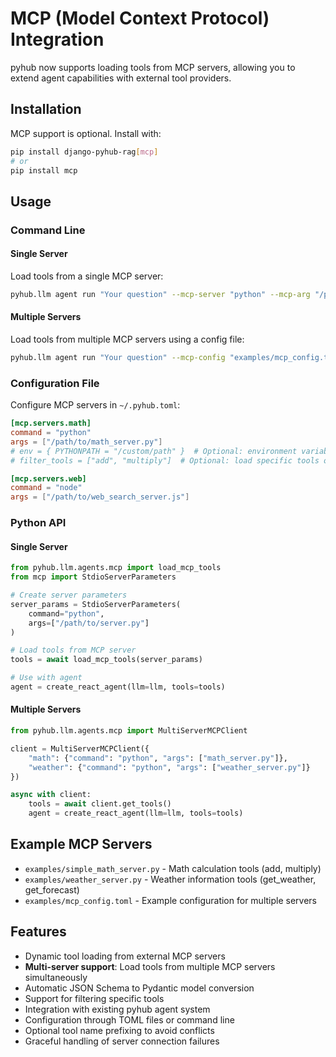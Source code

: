 # MCP (Model Context Protocol) Integration

pyhub now supports loading tools from MCP servers, allowing you to extend agent capabilities with external tool providers.

## Installation

MCP support is optional. Install with:
```bash
pip install django-pyhub-rag[mcp]
# or
pip install mcp
```

## Usage

### Command Line

#### Single Server
Load tools from a single MCP server:
```bash
pyhub.llm agent run "Your question" --mcp-server "python" --mcp-arg "/path/to/server.py"
```

#### Multiple Servers
Load tools from multiple MCP servers using a config file:
```bash
pyhub.llm agent run "Your question" --mcp-config "examples/mcp_config.toml"
```

### Configuration File

Configure MCP servers in `~/.pyhub.toml`:

```toml
[mcp.servers.math]
command = "python"
args = ["/path/to/math_server.py"]
# env = { PYTHONPATH = "/custom/path" }  # Optional: environment variables
# filter_tools = ["add", "multiply"]  # Optional: load specific tools only

[mcp.servers.web]
command = "node"
args = ["/path/to/web_search_server.js"]
```

### Python API

#### Single Server
```python
from pyhub.llm.agents.mcp import load_mcp_tools
from mcp import StdioServerParameters

# Create server parameters
server_params = StdioServerParameters(
    command="python",
    args=["/path/to/server.py"]
)

# Load tools from MCP server
tools = await load_mcp_tools(server_params)

# Use with agent
agent = create_react_agent(llm=llm, tools=tools)
```

#### Multiple Servers
```python
from pyhub.llm.agents.mcp import MultiServerMCPClient

client = MultiServerMCPClient({
    "math": {"command": "python", "args": ["math_server.py"]},
    "weather": {"command": "python", "args": ["weather_server.py"]}
})

async with client:
    tools = await client.get_tools()
    agent = create_react_agent(llm=llm, tools=tools)
```

## Example MCP Servers

- `examples/simple_math_server.py` - Math calculation tools (add, multiply)
- `examples/weather_server.py` - Weather information tools (get_weather, get_forecast)
- `examples/mcp_config.toml` - Example configuration for multiple servers

## Features

- Dynamic tool loading from external MCP servers
- **Multi-server support**: Load tools from multiple MCP servers simultaneously
- Automatic JSON Schema to Pydantic model conversion
- Support for filtering specific tools
- Integration with existing pyhub agent system
- Configuration through TOML files or command line
- Optional tool name prefixing to avoid conflicts
- Graceful handling of server connection failures